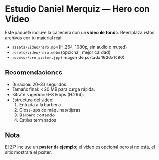 # Estudio Daniel Merquiz — Hero con Video

Este paquete incluye la cabecera con un **video de fondo**. 
Reemplaza estos archivos con tu material real:

- `assets/video/hero.mp4` (H.264, 1080p, sin audio o muted)
- `assets/video/hero.webm` (opcional, mejor calidad)
- `assets/hero-poster.jpg` (imagen de portada 1920x1080)

## Recomendaciones
- Duración: 20–30 segundos.
- Tamaño final: < 20 MB para carga rápida.
- Bitrate sugerido: 6–8 Mbps (H.264).
- Estructura del video:
  1. Entrada a la barbería
  2. Close-ups de máquinas/tijeras
  3. Barbero cortando
  4. Estilos terminados

## Nota
El ZIP incluye un **poster de ejemplo**; el video es opcional pero si no está, el sitio mostrará el poster.
